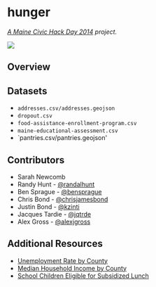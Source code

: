 hunger
======

_[A Maine Civic Hack Day 2014](http://www.civichack.me/2014/) project._

![](http://img.shields.io/badge/version-alpha-red.svg)

## Overview

## Datasets

- `addresses.csv/addresses.geojson`
- `dropout.csv`
- `food-assistance-enrollment-program.csv`
- `maine-educational-assessment.csv`
- `pantries.csv/pantries.geojson'

## Contributors
- Sarah Newcomb
- Randy Hunt - [@randalhunt](https://twitter.com/randalhunt)
- Ben Sprague - [@bensprague](https://twitter.com/bensprague)
- Chris Bond - [@chrisjamesbond](http://github.com/chrisjamesbond)
- Justin Bond - [@kzinti](http://github.com/kzinti)
- Jacques Tardie - [@jqtrde](http://twitter.com/jqtrde)
- Alex Gross - [@alexjgross](http://github.com/alexjgross)

## Additional Resources
- [Unemployment Rate by County](http://datacenter.kidscount.org/data/tables/1569-unemployment?loc=21&loct=2#detailed/5/3284-3299/false/868,867,133,38,35/any/3345)
- [Median Household Income by County](http://datacenter.kidscount.org/data/tables/1568-median-household-income?loc=21&loct=2#detailed/5/3284-3299/false/868,867,133,38,35/any/3343)
- [School Children Eligible for Subsidized Lunch](http://datacenter.kidscount.org/data/tables/1566-school-children-eligible-for-subsidized-school-lunch?loc=21&loct=2#detailed/5/3284-3299/false/869,36,868,867,133/any/12834,3339)
